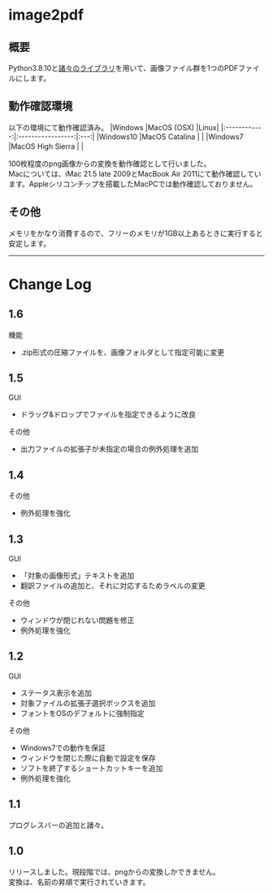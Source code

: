 # image2pdf
## 概要
Python3.8.10と[諸々のライブラリ](https://github.com/wakanameko/image2pdf/blob/main/requirements.txt)を用いて、画像ファイル群を1つのPDFファイルにします。  

## 動作確認環境
以下の環境にて動作確認済み。
|Windows       |MacOS (OSX)        |Linux|
|:------------:|:-----------------:|:---:|
|Windows10     |MacOS Catalina     |     |
|Windows7      |MacOS High Sierra  |     |　　

100枚程度のpng画像からの変換を動作確認として行いました。  
Macについては、iMac 21.5 late 2009とMacBook Air 2011にて動作確認しています。Appleシリコンチップを搭載したMacPCでは動作確認しておりません。  


## その他  
メモリをかなり消費するので、フリーのメモリが1GB以上あるときに実行すると安定します。

---
# Change Log
## 1.6
機能
- .zip形式の圧縮ファイルを、画像フォルダとして指定可能に変更  
## 1.5
GUI
- ドラッグ&ドロップでファイルを指定できるように改良  

その他
- 出力ファイルの拡張子が未指定の場合の例外処理を追加
## 1.4
その他
- 例外処理を強化
## 1.3
GUI
- 「対象の画像形式」テキストを追加
- 翻訳ファイルの追加と、それに対応するためラベルの変更

その他
- ウィンドウが閉じれない問題を修正
- 例外処理を強化
## 1.2
GUI
- ステータス表示を追加
- 対象ファイルの拡張子選択ボックスを追加
- フォントをOSのデフォルトに強制指定

その他
- Windows7での動作を保証
- ウィンドウを閉じた際に自動で設定を保存
- ソフトを終了するショートカットキーを追加
- 例外処理を強化
## 1.1
プログレスバーの追加と諸々。
## 1.0
リリースしました。現段階では、pngからの変換しかできません。  
変換は、名前の昇順で実行されていきます。
